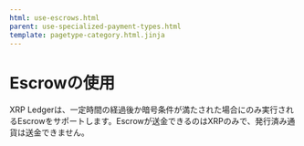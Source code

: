 ```yaml
---
html: use-escrows.html
parent: use-specialized-payment-types.html
template: pagetype-category.html.jinja
---
```

# Escrowの使用
XRP Ledgerは、一定時間の経過後か暗号条件が満たされた場合にのみ実行されるEscrowをサポートします。Escrowが送金できるのはXRPのみで、発行済み通貨は送金できません。